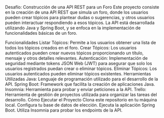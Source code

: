 Desafío: Construcción de una API REST para un Foro
Este proyecto consiste en la creación de una API REST que simula un foro, donde los usuarios pueden crear tópicos para plantear dudas o sugerencias, y otros usuarios pueden interactuar respondiendo a esos tópicos. La API está desarrollada utilizando Java y Spring Boot, y se enfoca en la implementación de funcionalidades básicas de un foro.

Funcionalidades
Listar Tópicos: Permite a los usuarios obtener una lista de todos los tópicos creados en el foro.
Crear Tópicos: Los usuarios autenticados pueden crear nuevos tópicos proporcionando un título, mensaje y otros detalles relevantes.
Autenticación: Implementación de seguridad mediante tokens JSON Web (JWT) para asegurar que solo los usuarios registrados puedan crear o eliminar tópicos.
Eliminar Tópicos: Los usuarios autenticados pueden eliminar tópicos existentes.
Herramientas Utilizadas
Java: Lenguaje de programación utilizado para el desarrollo de la API.
Spring Boot: Framework que facilita la creación de aplicaciones Java.
Insomnia: Herramienta para probar y enviar peticiones a la API.
Trello: Herramienta de gestión de proyectos utilizada para organizar las tareas del desarrollo.
Cómo Ejecutar el Proyecto
Clona este repositorio en tu máquina local.
Configura tu base de datos de elección.
Ejecuta la aplicación Spring Boot.
Utiliza Insomnia para probar los endpoints de la API.